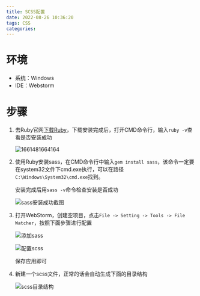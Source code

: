 ```yaml
---
title: SCSS配置
date: 2022-08-26 10:36:20
tags: CSS
categories: 
---
```


# 环境

- 系统：Windows
- IDE：Webstorm

# 步骤

1. 去Ruby官网[下载Ruby](https://rubyinstaller.org/downloads/)，下载安装完成后，打开CMD命令行，输入`ruby -v`查看是否安装成功

   ![1661481664164](https://cdn.jsdelivr.net/gh/SC-WSKun/HexoStaticFile/img/20220826104155.png)

2. 使用Ruby安装sass，在CMD命令行中输入`gem install sass`，该命令一定要在system32文件下cmd.exe执行，可以在路径`C:\Windows\System32\cmd.exe`找到。

   安装完成后用`sass -v`命令检查安装是否成功

   ![sass安装成功截图](https://cdn.jsdelivr.net/gh/SC-WSKun/HexoStaticFile/img/20220826104512.png)

3. 打开WebStorm，创建空项目，点击`File -> Setting -> Tools -> File Watcher`，按照下面步骤进行配置

   ![添加sass](https://cdn.jsdelivr.net/gh/SC-WSKun/HexoStaticFile/img/20220826104933.png)

   ![配置scss](https://cdn.jsdelivr.net/gh/SC-WSKun/HexoStaticFile/img/20220826105224.png)

   保存应用即可

4. 新建一个scss文件，正常的话会自动生成下面的目录结构

   ![scss目录结构](https://cdn.jsdelivr.net/gh/SC-WSKun/HexoStaticFile/img/20220826105419.png)